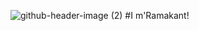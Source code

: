 ![github-header-image (2)](https://github.com/user-attachments/assets/886dd86a-dcc2-462b-b8c6-f983d3b9dc0b)
#I m'Ramakant!
